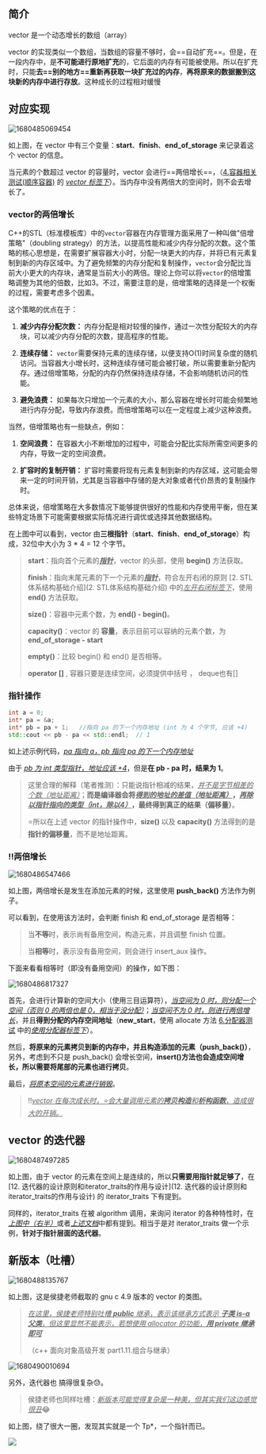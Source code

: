 ## 简介

vector 是一个动态增长的数组（array）

vector 的实现类似一个数组，当数组的容量不够时，会==自动扩充==。但是，在一段内存中，是**不可能进行原地扩充**的，它后面的内存有可能被使用。所以在扩充时，只能**去==别的地方==重新再获取一块扩充过的内存**，**再将原来的数据搬到这块新的内存中进行存放**。这种成长的过程相对缓慢 

## 对应实现

![1680485069454](image/1680485069454.png)

如上图，在 vector 中有三个变量：**start**、**finish**、**end_of_storage** 来记录着这个 vector 的信息。

当元素的个数超过 vector 的容量时，vector 会进行==两倍增长==，（[4.容器相关测试(顺序容器)](4.容器相关测试(顺序容器)) 的 <u>*vector 标签下*</u>）。当内存中没有两倍大的空间时，则不会去增长了。



### vector的两倍增长

C++的STL（标准模板库）中的`vector`容器在内存管理方面采用了一种叫做"倍增策略"（doubling strategy）的方法，以提高性能和减少内存分配的次数。这个策略的核心思想是，在需要扩展容器大小时，分配一块更大的内存，并将已有元素复制到新的内存区域中。为了避免频繁的内存分配和复制操作，`vector`会分配比当前大小更大的内存块，通常是当前大小的两倍。理论上你可以将`vector`的倍增策略调整为其他的倍数，比如3。不过，需要注意的是，倍增策略的选择是一个权衡的过程，需要考虑多个因素。

这个策略的优点在于：

1. **减少内存分配次数：** 内存分配是相对较慢的操作，通过一次性分配较大的内存块，可以减少内存分配的次数，提高程序的性能。

2. **连续存储：** `vector`需要保持元素的连续存储，以便支持O(1)时间复杂度的随机访问。当容器大小增长时，这种连续存储可能会被打破，所以需要重新分配内存。通过倍增策略，分配的内存仍然保持连续存储，不会影响随机访问的性能。

3. **避免浪费：** 如果每次只增加一个元素的大小，那么容器在增长时可能会频繁地进行内存分配，导致内存浪费。而倍增策略可以在一定程度上减少这种浪费。

当然，倍增策略也有一些缺点，例如：

1. **空间浪费：** 在容器大小不断增加的过程中，可能会分配比实际所需空间更多的内存，导致一定的空间浪费。

2. **扩容时的复制开销：** 扩容时需要将现有元素复制到新的内存区域，这可能会带来一定的时间开销，尤其是当容器中存储的是大对象或者代价昂贵的复制操作时。

总体来说，倍增策略在大多数情况下能够提供很好的性能和内存使用平衡，但在某些特定场景下可能需要根据实际情况进行调优或选择其他数据结构。





在上图中可以看到，vector 由**三根指针**（**start**、**finish**、**end_of_storage**）构成，32位中大小为 3 * 4 = 12 个字节。

> **start**：指向首个元素的<u>***指针***</u>，vector 的头部，使用 **begin()** 方法获取。
>
> **finish**：指向末尾元素的下一个元素的<u>***指针***</u>，符合左开右闭的原则 [2. STL体系结构基础介绍](2. STL体系结构基础介绍) 中的<u>*左开右闭标签下*</u>，使用 **end()** 方法获取。
>
> **size()**：容器中元素个数，为 **end() - begin()**。
>
> **capacity()**：vector 的 **容量**，表示目前可以容纳的元素个数，为 **end_of_storage - start**
>
> **empty()**：比较 begin() 和 end() 是否相等。
>
> **operator []** ,   容器只要是连续空间，必须提供中括号 ， deque也有[]

### 指针操作

```C++
int a = 0;
int* pa = &a;
int* pb = pa + 1;	//指向 pa 的下一个内存地址 (int 为 4 个字节, 应该 +4)
std::cout << pb - pa << std::endl;	// 1
```

如上述示例代码，<u>*pa 指向 a，pb 指向 pa 的下一个内存地址*</u>

由于 <u>*pb 为 int 类型指针，地址应该 +4*</u>，但是**在 pb - pa 时，结果为 1**。

> 这里合理的解释（笔者推测）：只能说指针相减的结果，<u>*并不是字节相差的个数（地址距离）*</u>；**而是编译器会将<u>*得到的地址的差值（地址距离）*</u>，<u>*再除以指针指向的类型（int，除以4）*</u>，最终得到真正的结果（偏移量）**。
>
> ⭐️所以在上述 vector 的指针操作中，**size()** 以及 **capacity()** 方法得到的是**指针的偏移量**，而不是地址距离。

### ‼️两倍增长

![1680486547466](image/1680486547466.png)

如上图，两倍增长是发生在添加元素的时候，这里使用 **push_back()** 方法作为例子。

可以看到，在使用该方法时，会判断 finish 和 end_of_storage 是否相等：

> 当**不等**时，表示尚有备用空间，构造元素，并且调整 finish 位置。
>
> 当**相等**时，表示没有备用空间，则会进行 insert_aux 操作。

下面来看看相等时（即没有备用空间）的操作，如下图：

![1680486817327](image/1680486817327.png)

首先，会进行计算新的空间大小（使用三目运算符），<u>*当空间为 0 时，则分配一个空间（否则 0 的两倍也是 0，相当于没分配）*</u>；<u>*当空间不为 0 时，则进行两倍增长*</u>，并且**得到分配的内存空间地址**（**new_start**，使用 allocate 方法 [6.分配器测试](6.分配器测试) 中的<u>*使用分配器标签下*</u>）。 

然后，**将原来的元素拷贝到新的内存中，并且构造添加的元素（push_back()）**，另外，考虑到不只是 push_back() 会增长空间，**insert()方法也会造成空间增长，所以需要将尾部的元素也进行拷贝**。

最后，<u>*将原本空间的元素进行销毁*</u>。

> ‼️<u>*vector 在每次成长时，⭐️会大量调用元素的**拷贝构造**和**析构函数**，造成很大的开销。*</u>

## vector 的迭代器

![1680487497285](image/1680487497285.png)

如上图，由于 vector 的元素在空间上是连续的，所以**只需要用指针就足够了**，在 [12. 迭代器的设计原则和iterator_traits的作用与设计](12. 迭代器的设计原则和iterator_traits的作用与设计) 的 iterator_traits 下有提到。

同样的，iterator_traits 在被 algorithm 调用，来询问 iterator 的各种特性时，在<u>*上图中（右半）*</u>或者<u>*上述文档*</u>中都有提到。相当于是对 iterator_traits 做一个示例，**针对于指针层面的迭代器**。

## 新版本（吐槽）

![1680488135767](image/1680488135767.png)

如上图，这是侯捷老师截取的 gnu c 4.9 版本的 vector 的类图。

> *<u>在这里，侯捷老师特别吐槽 **public** 继承，表示该继承方式表示 **子类 is-a 父类**，但这里显然不能表示，若想使用 allocator 的功能，**用 private 继承即可**</u>*
>
> （c++ 面向对象高级开发 part1.11.组合与继承）

![1680490010694](image/1680490010694.png)

另外，迭代器也 搞得很复杂😓。

> 侯捷老师也同样吐槽：<u>*新版本可能觉得复杂是一种美，但其实我们这边感觉很丑*</u>😂

如上图，绕了很大一圈，发现其实就是一个 Tp*，一个指针而已。

![](image/1680490233243.png)